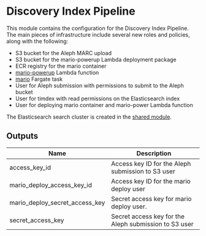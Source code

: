 # Discovery Index Pipeline

This module contains the configuration for the Discovery Index Pipeline. The main pieces of infrastructure include several new roles and policies, along with the following:

* S3 bucket for the Aleph MARC upload
* S3 bucket for the mario-powerup Lambda deployment package
* ECR registry for the mario container
* [mario-powerup](https://github.com/MITLibraries/mario-powerup) Lambda function
* [mario](https://github.com/MITLibraries/mario) Fargate task
* User for Aleph submission with permissions to submit to the Aleph bucket
* User for timdex with read permissions on the Elasticsearch index
* User for deploying mario container and mario-power Lambda function

The Elasticsearch search cluster is created in the [shared module](https://github.com/MITLibraries/mitlib-terraform/tree/master/shared/elasticsearch).

## Outputs

| Name | Description |
|------|-------------|
| access\_key\_id | Access key ID for the Aleph submission to S3 user |
| mario\_deploy\_access\_key\_id | Access key ID for the mario deploy user |
| mario\_deploy\_secret\_access\_key | Secret access key for mario deploy user. |
| secret\_access\_key | Secret access key for the Aleph submission to S3 user |
